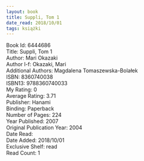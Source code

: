 ```yaml
---
layout: book
title: Suppli, Tom 1
date_read: 2018/10/01
tags: książki
---
```


Book Id: 6444686<br />
Title: Suppli, Tom 1<br />
Author: Mari Okazaki<br />
Author l-f: Okazaki, Mari<br />
Additional Authors: Magdalena Tomaszewska-Bolałek<br />
ISBN: 8360740038<br />
ISBN13: 9788360740033<br />
My Rating: 0<br />
Average Rating: 3.71<br />
Publisher: Hanami<br />
Binding: Paperback<br />
Number of Pages: 224<br />
Year Published: 2007<br />
Original Publication Year: 2004<br />
Date Read: <br />
Date Added: 2018/10/01<br />
Exclusive Shelf: read<br />
Read Count: 1<br />


